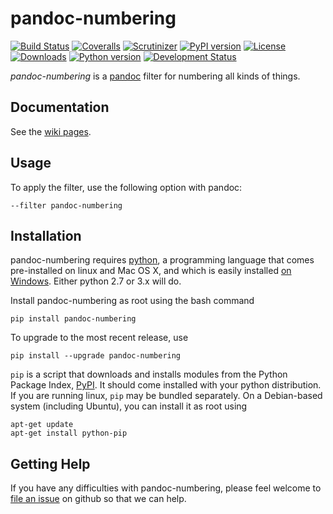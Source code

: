 # pandoc-numbering
[![Build Status](https://img.shields.io/travis/chdemko/pandoc-numbering.svg)](http://travis-ci.org/chdemko/pandoc-numbering)
[![Coveralls](https://img.shields.io/coveralls/chdemko/pandoc-numbering.svg)](https://coveralls.io/github/chdemko/pandoc-numbering)
[![Scrutinizer](https://img.shields.io/scrutinizer/g/chdemko/pandoc-numbering.svg)](https://scrutinizer-ci.com/g/chdemko/pandoc-numbering/)
[![PyPI version](https://img.shields.io/pypi/v/pandoc-numbering.svg)](https://pypi.python.org/pypi/pandoc-numbering/)
[![License](https://img.shields.io/pypi/l/pandoc-numbering.svg)](http://www.cecill.info/licences/Licence_CeCILL-B_V1-en.html)
[![Downloads](https://img.shields.io/pypi/dm/pandoc-numbering.svg)](https://pypi.python.org/pypi/pandoc-numbering/)
[![Python version](https://img.shields.io/pypi/pyversions/pandoc-numbering.svg)](https://pypi.python.org/pypi/pandoc-numbering/)
[![Development Status](https://img.shields.io/pypi/status/pandoc-numbering.svg)](https://pypi.python.org/pypi/pandoc-numbering/)

*pandoc-numbering* is a [pandoc] filter for numbering all kinds of things.

[pandoc]: http://pandoc.org/

Documentation
-------------

See the [wiki pages](https://github.com/chdemko/pandoc-numbering/wiki).

Usage
-----

To apply the filter, use the following option with pandoc:

    --filter pandoc-numbering

Installation
------------

pandoc-numbering requires [python], a programming language that comes pre-installed on linux and Mac OS X, and which is easily installed [on Windows]. Either python 2.7 or 3.x will do.

Install pandoc-numbering as root using the bash command

    pip install pandoc-numbering 

To upgrade to the most recent release, use

    pip install --upgrade pandoc-numbering 

`pip` is a script that downloads and installs modules from the Python Package Index, [PyPI].  It should come installed with your python distribution. If you are running linux, `pip` may be bundled separately. On a Debian-based system (including Ubuntu), you can install it as root using

    apt-get update
    apt-get install python-pip

[python]: https://www.python.org/
[on Windows]: https://www.python.org/downloads/windows/
[PyPI]: https://pypi.python.org/pypi


Getting Help
------------

If you have any difficulties with pandoc-numbering, please feel welcome to [file an issue] on github so that we can help.

[file an issue]: https://github.com/chdemko/pandoc-numbering/issues
